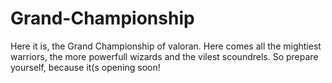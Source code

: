 # Grand-Championship
Here it is, the Grand Championship of valoran. Here comes all the mightiest warriors, the more powerfull wizards and the vilest scoundrels. So prepare yourself, because it(s opening soon!
